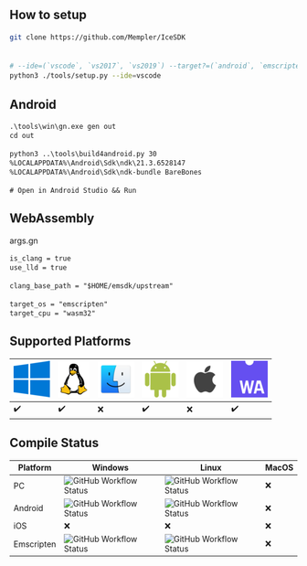 ## How to setup
```sh
git clone https://github.com/Mempler/IceSDK


# --ide=(`vscode`, `vs2017`, `vs2019`) --target?=(`android`, `emscripten`)
python3 ./tools/setup.py --ide=vscode
```

## Android
```
.\tools\win\gn.exe gen out
cd out

python3 ..\tools\build4android.py 30 %LOCALAPPDATA%\Android\Sdk\ndk\21.3.6528147 %LOCALAPPDATA%\Android\Sdk\ndk-bundle BareBones

# Open in Android Studio && Run
```

## WebAssembly
args.gn
```gn
is_clang = true
use_lld = true

clang_base_path = "$HOME/emsdk/upstream"

target_os = "emscripten"
target_cpu = "wasm32"
```

## Supported Platforms


| ![Windows](./.assets/windows_64x64.png) | ![Linux](./.assets/linux_64x64.png) | ![osX](./.assets/osx_64x64.png) | ![android](./.assets/android_64x64.png) | ![ios](./.assets/ios_64x64.png) | ![web](./.assets/wasm_64x64.png) |
| --------------------------------------- | ----------------------------------- | ------------------------------- | --------------------------------------- | ------------------------------- | -------------------------------- |
| :heavy_check_mark:                      | :heavy_check_mark:                  | :x:                             | :heavy_check_mark:                      | :x:                             | :heavy_check_mark:               |

## Compile Status

| Platform   | Windows                                                                                             | Linux                                                                                               | MacOS |
| ---------- | --------------------------------------------------------------------------------------------------- | --------------------------------------------------------------------------------------------------- | ----- |
| PC         | ![GitHub Workflow Status](https://github.com/Mempler/IceSDK/workflows/PC%20Windows/badge.svg)       | ![GitHub Workflow Status](https://github.com/Mempler/IceSDK/workflows/PC%20Linux/badge.svg)         | :x:   |
| Android    | ![GitHub Workflow Status](https://github.com/Mempler/IceSDK/workflows/Win32%20Android/badge.svg)    | ![GitHub Workflow Status](https://github.com/Mempler/IceSDK/workflows/Linux%20Android/badge.svg)    | :x:   |
| iOS        | :x:                                                                                                 | :x:                                                                                                 | :x:   |
| Emscripten | ![GitHub Workflow Status](https://github.com/Mempler/IceSDK/workflows/Win32%20Emscripten/badge.svg) | ![GitHub Workflow Status](https://github.com/Mempler/IceSDK/workflows/Linux%20Emscripten/badge.svg) | :x:   |
